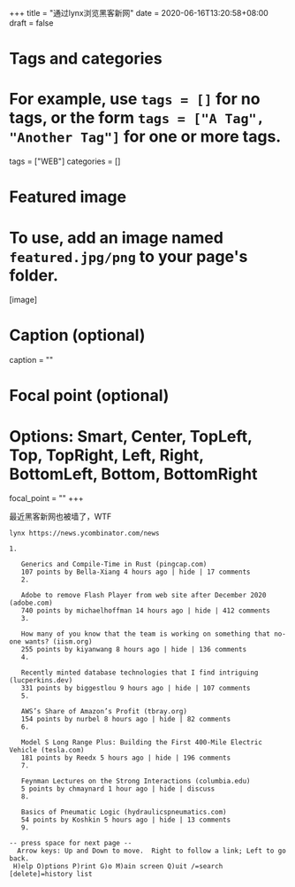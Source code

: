 +++
title = "通过lynx浏览黑客新网"
date = 2020-06-16T13:20:58+08:00
draft = false

# Tags and categories
# For example, use `tags = []` for no tags, or the form `tags = ["A Tag", "Another Tag"]` for one or more tags.
tags = ["WEB"]
categories = []

# Featured image
# To use, add an image named `featured.jpg/png` to your page's folder. 
[image]
  # Caption (optional)
  caption = ""

  # Focal point (optional)
  # Options: Smart, Center, TopLeft, Top, TopRight, Left, Right, BottomLeft, Bottom, BottomRight
  focal_point = ""
+++

最近黑客新网也被墙了，WTF

```
lynx https://news.ycombinator.com/news

1.

   Generics and Compile-Time in Rust (pingcap.com)
   107 points by Bella-Xiang 4 hours ago | hide | 17 comments
   2.

   Adobe to remove Flash Player from web site after December 2020 (adobe.com)
   740 points by michaelhoffman 14 hours ago | hide | 412 comments
   3.

   How many of you know that the team is working on something that no-one wants? (iism.org)
   255 points by kiyanwang 8 hours ago | hide | 136 comments
   4.

   Recently minted database technologies that I find intriguing (lucperkins.dev)
   331 points by biggestlou 9 hours ago | hide | 107 comments
   5.

   AWS’s Share of Amazon’s Profit (tbray.org)
   154 points by nurbel 8 hours ago | hide | 82 comments
   6.

   Model S Long Range Plus: Building the First 400-Mile Electric Vehicle (tesla.com)
   181 points by Reedx 5 hours ago | hide | 196 comments
   7.

   Feynman Lectures on the Strong Interactions (columbia.edu)
   5 points by chmaynard 1 hour ago | hide | discuss
   8.

   Basics of Pneumatic Logic (hydraulicspneumatics.com)
   54 points by Koshkin 5 hours ago | hide | 13 comments
   9.

-- press space for next page --
  Arrow keys: Up and Down to move.  Right to follow a link; Left to go back.
 H)elp O)ptions P)rint G)o M)ain screen Q)uit /=search [delete]=history list



```